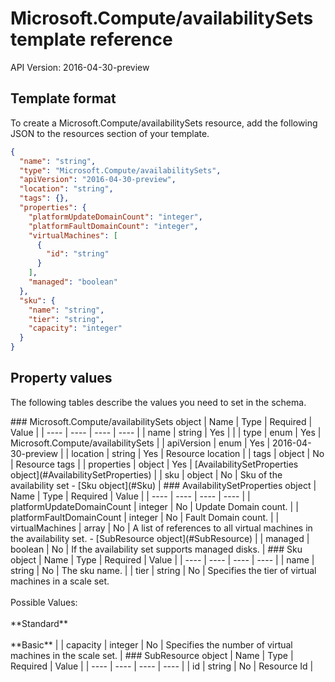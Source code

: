 # Microsoft.Compute/availabilitySets template reference
API Version: 2016-04-30-preview
## Template format

To create a Microsoft.Compute/availabilitySets resource, add the following JSON to the resources section of your template.

```json
{
  "name": "string",
  "type": "Microsoft.Compute/availabilitySets",
  "apiVersion": "2016-04-30-preview",
  "location": "string",
  "tags": {},
  "properties": {
    "platformUpdateDomainCount": "integer",
    "platformFaultDomainCount": "integer",
    "virtualMachines": [
      {
        "id": "string"
      }
    ],
    "managed": "boolean"
  },
  "sku": {
    "name": "string",
    "tier": "string",
    "capacity": "integer"
  }
}
```
## Property values

The following tables describe the values you need to set in the schema.

<a id="Microsoft.Compute/availabilitySets" />
### Microsoft.Compute/availabilitySets object
|  Name | Type | Required | Value |
|  ---- | ---- | ---- | ---- |
|  name | string | Yes |  |
|  type | enum | Yes | Microsoft.Compute/availabilitySets |
|  apiVersion | enum | Yes | 2016-04-30-preview |
|  location | string | Yes | Resource location |
|  tags | object | No | Resource tags |
|  properties | object | Yes | [AvailabilitySetProperties object](#AvailabilitySetProperties) |
|  sku | object | No | Sku of the availability set - [Sku object](#Sku) |


<a id="AvailabilitySetProperties" />
### AvailabilitySetProperties object
|  Name | Type | Required | Value |
|  ---- | ---- | ---- | ---- |
|  platformUpdateDomainCount | integer | No | Update Domain count. |
|  platformFaultDomainCount | integer | No | Fault Domain count. |
|  virtualMachines | array | No | A list of references to all virtual machines in the availability set. - [SubResource object](#SubResource) |
|  managed | boolean | No | If the availability set supports managed disks. |


<a id="Sku" />
### Sku object
|  Name | Type | Required | Value |
|  ---- | ---- | ---- | ---- |
|  name | string | No | The sku name. |
|  tier | string | No | Specifies the tier of virtual machines in a scale set.<br /><br /> Possible Values:<br /><br /> **Standard**<br /><br /> **Basic** |
|  capacity | integer | No | Specifies the number of virtual machines in the scale set. |


<a id="SubResource" />
### SubResource object
|  Name | Type | Required | Value |
|  ---- | ---- | ---- | ---- |
|  id | string | No | Resource Id |

